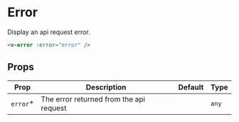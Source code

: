 # Error

Display an api request error.

```html
<v-error :error="error" />
```

## Props

| Prop      | Description                             | Default | Type  |
| --------- | --------------------------------------- | ------- | ----- |
| `error`\* | The error returned from the api request |         | `any` |
